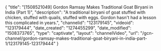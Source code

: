 {
    "title": "[1508521049] Gordon Ramsay Makes Traditional Goat Biryani in India (Part 1)",
    "description": "A traditional biryani of goat stuffed with chicken, stuffed with quails, stuffed with eggs. Gordon hasn't had a lesson this complicated in years.",
    "channelid": "123179145",
    "videoid": "123179444",
    "date_created": "1274455299",
    "date_modified": "1508373765",
    "type": "captivate",
    "layout": "channelVideo",
    "url": "\/gcn-channel\/gordon-ramsay-makes-traditional-goat-biryani-in-india-part-1\/123179145-123179444"
}